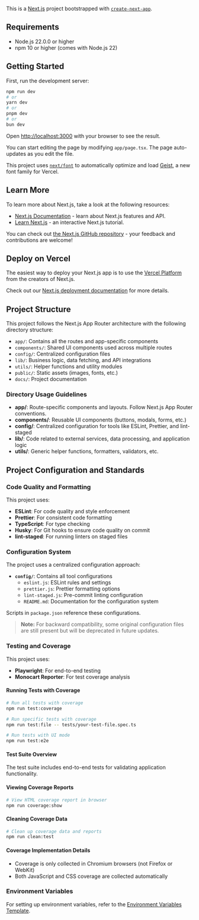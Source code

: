 This is a [Next.js](https://nextjs.org) project bootstrapped with [`create-next-app`](https://nextjs.org/docs/app/api-reference/cli/create-next-app).

## Requirements

- Node.js 22.0.0 or higher
- npm 10 or higher (comes with Node.js 22)

## Getting Started

First, run the development server:

```bash
npm run dev
# or
yarn dev
# or
pnpm dev
# or
bun dev
```

Open [http://localhost:3000](http://localhost:3000) with your browser to see the result.

You can start editing the page by modifying `app/page.tsx`. The page auto-updates as you edit the file.

This project uses [`next/font`](https://nextjs.org/docs/app/building-your-application/optimizing/fonts) to automatically optimize and load [Geist](https://vercel.com/font), a new font family for Vercel.

## Learn More

To learn more about Next.js, take a look at the following resources:

- [Next.js Documentation](https://nextjs.org/docs) - learn about Next.js features and API.
- [Learn Next.js](https://nextjs.org/learn) - an interactive Next.js tutorial.

You can check out [the Next.js GitHub repository](https://github.com/vercel/next.js) - your feedback and contributions are welcome!

## Deploy on Vercel

The easiest way to deploy your Next.js app is to use the [Vercel Platform](https://vercel.com/new?utm_medium=default-template&filter=next.js&utm_source=create-next-app&utm_campaign=create-next-app-readme) from the creators of Next.js.

Check out our [Next.js deployment documentation](https://nextjs.org/docs/app/building-your-application/deploying) for more details.

## Project Structure

This project follows the Next.js App Router architecture with the following directory structure:

- `app/`: Contains all the routes and app-specific components
- `components/`: Shared UI components used across multiple routes
- `config/`: Centralized configuration files
- `lib/`: Business logic, data fetching, and API integrations
- `utils/`: Helper functions and utility modules
- `public/`: Static assets (images, fonts, etc.)
- `docs/`: Project documentation

### Directory Usage Guidelines

- **app/**: Route-specific components and layouts. Follow Next.js App Router conventions.
- **components/**: Reusable UI components (buttons, modals, forms, etc.)
- **config/**: Centralized configuration for tools like ESLint, Prettier, and lint-staged
- **lib/**: Code related to external services, data processing, and application logic
- **utils/**: Generic helper functions, formatters, validators, etc.

## Project Configuration and Standards

### Code Quality and Formatting

This project uses:

- **ESLint**: For code quality and style enforcement
- **Prettier**: For consistent code formatting
- **TypeScript**: For type checking
- **Husky**: For Git hooks to ensure code quality on commit
- **lint-staged**: For running linters on staged files

### Configuration System

The project uses a centralized configuration approach:

- **`config/`**: Contains all tool configurations
  - `eslint.js`: ESLint rules and settings
  - `prettier.js`: Prettier formatting options
  - `lint-staged.js`: Pre-commit linting configuration
  - `README.md`: Documentation for the configuration system

Scripts in `package.json` reference these configurations.

> **Note:** For backward compatibility, some original configuration files are still present but will be deprecated in future updates.

### Testing and Coverage

This project uses:

- **Playwright**: For end-to-end testing
- **Monocart Reporter**: For test coverage analysis

#### Running Tests with Coverage

```bash
# Run all tests with coverage
npm run test:coverage

# Run specific tests with coverage
npm run test:file -- tests/your-test-file.spec.ts

# Run tests with UI mode
npm run test:e2e
```

#### Test Suite Overview

The test suite includes end-to-end tests for validating application functionality.

#### Viewing Coverage Reports

```bash
# View HTML coverage report in browser
npm run coverage:show
```

#### Cleaning Coverage Data

```bash
# Clean up coverage data and reports
npm run clean:test
```

#### Coverage Implementation Details

- Coverage is only collected in Chromium browsers (not Firefox or WebKit)
- Both JavaScript and CSS coverage are collected automatically

### Environment Variables

For setting up environment variables, refer to the [Environment Variables Template](./docs/env-template.md).
